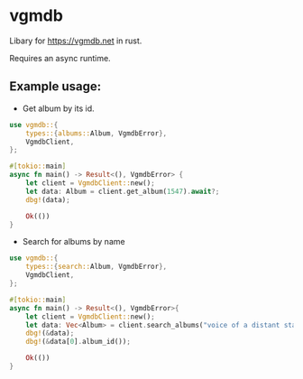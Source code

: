 vgmdb
=====

Libary for https://vgmdb.net in rust.

Requires an async runtime.


## Example usage:

* Get album by its id.

```rust
use vgmdb::{
    types::{albums::Album, VgmdbError},
    VgmdbClient,
};

#[tokio::main]
async fn main() -> Result<(), VgmdbError> {
    let client = VgmdbClient::new();
    let data: Album = client.get_album(1547).await?;
    dbg!(data);

    Ok(())
}
```

* Search for albums by name

```rust
use vgmdb::{
    types::{search::Album, VgmdbError},
    VgmdbClient,
};

#[tokio::main]
async fn main() -> Result<(), VgmdbError>{
    let client = VgmdbClient::new();
    let data: Vec<Album> = client.search_albums("voice of a distant star").await?;
    dbg!(&data);
    dbg!(&data[0].album_id());

    Ok(())
}
```

